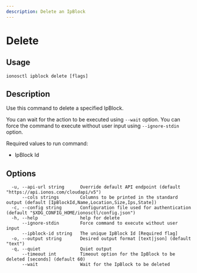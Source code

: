 ```yaml
---
description: Delete an IpBlock
---
```


# Delete

## Usage

```text
ionosctl ipblock delete [flags]
```

## Description

Use this command to delete a specified IpBlock.

You can wait for the action to be executed using `--wait` option. You can force the command to execute without user input using `--ignore-stdin` option.

Required values to run command:

* IpBlock Id

## Options

```text
  -u, --api-url string      Override default API endpoint (default "https://api.ionos.com/cloudapi/v5")
      --cols strings        Columns to be printed in the standard output (default [IpBlockId,Name,Location,Size,Ips,State])
  -c, --config string       Configuration file used for authentication (default "$XDG_CONFIG_HOME/ionosctl/config.json")
  -h, --help                help for delete
      --ignore-stdin        Force command to execute without user input
      --ipblock-id string   The unique IpBlock Id [Required flag]
  -o, --output string       Desired output format [text|json] (default "text")
  -q, --quiet               Quiet output
      --timeout int         Timeout option for the IpBlock to be deleted [seconds] (default 60)
      --wait                Wait for the IpBlock to be deleted
```


